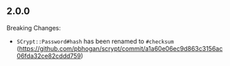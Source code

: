 2.0.0
-----

Breaking Changes:

* `SCrypt::Password#hash` has been renamed to `#checksum`
  (https://github.com/pbhogan/scrypt/commit/a1a60e06ec9d863c3156ac06fda32ce82cddd759)

